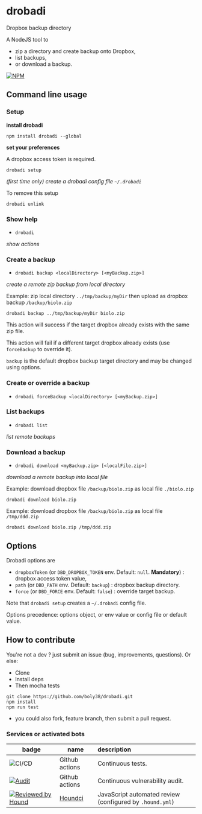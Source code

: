 # drobadi

Dropbox backup directory

A NodeJS tool to 
- zip a directory and create backup onto Dropbox, 
- list backups, 
- or download a backup.

[![NPM](https://nodei.co/npm/drobadi.png?compact=true)](https://npmjs.org/package/drobadi)


## Command line usage

### Setup
**install drobadi**

```
npm install drobadi --global
```

**set your preferences**

A dropbox access token is required.

```
drobadi setup
```
_(first time only) create a drobadi config file `~/.drobadi`_

To remove this setup
```
drobadi unlink
```

### Show help
- `drobadi`

_show actions_

### Create a backup
- `drobadi backup <localDirectory> [<myBackup.zip>]`

_create a remote zip backup from local directory_

Example: zip local directory `../tmp/backup/myDir` then upload as dropbox backup `/backup/biolo.zip` 
```
drobadi backup ../tmp/backup/myDir biolo.zip
```

This action will success if the target dropbox already exists with the same zip file.

This action will fail if a different target dropbox already exists (use `forceBackup` to override it).

`backup` is the default dropbox backup target directory and may be changed using options.

### Create or override a backup
- `drobadi forceBackup <localDirectory> [<myBackup.zip>]`

### List backups

- `drobadi list`

_list remote backups_


### Download a backup

- `drobadi download <myBackup.zip> [<localFile.zip>]`

_download a remote backup into local file_

Example: download dropbox file `/backup/biolo.zip` as local file `./biolo.zip`
```
drobadi download biolo.zip
```

Example: download dropbox file `/backup/biolo.zip` as local file `/tmp/ddd.zip`
```
drobadi download biolo.zip /tmp/ddd.zip
```

## Options
Drobadi options are
- `dropboxToken` (or `DBD_DROPBOX_TOKEN` env. Default: `null`. **Mandatory**) : dropbox access token value,
- `path` (or `DBD_PATH` env. Default: `backup`) : dropbox backup directory.
- `force` (or `DBD_FORCE` env. Default: `false`) : override target backup.

Note that `drobadi setup` creates a `~/.drobadi` config file.

Options precedence: options object, or env value or config file or default value.

## How to contribute
You're not a dev ? just submit an issue (bug, improvements, questions). Or else:
* Clone
* Install deps
* Then mocha tests
```
git clone https://github.com/boly38/drobadi.git
npm install
npm run test
```
* you could also fork, feature branch, then submit a pull request.

### Services or activated bots

| badge  | name   | description  |
|--------|-------|:--------|
| ![CI/CD](https://github.com/boly38/drobadi/workflows/drobadi-ci/badge.svg) |Github actions|Continuous tests.
| [![Audit](https://github.com/boly38/drobadi/actions/workflows/audit.yml/badge.svg)](https://github.com/boly38/ndrobadi/actions/workflows/audit.yml) |Github actions|Continuous vulnerability audit.
| [![Reviewed by Hound](https://img.shields.io/badge/Reviewed_by-Hound-8E64B0.svg)](https://houndci.com)|[Houndci](https://houndci.com/)|JavaScript  automated review (configured by `.hound.yml`)|

